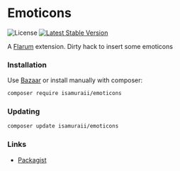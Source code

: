 # Emoticons

![License](https://img.shields.io/badge/license-MIT-blue.svg) [![Latest Stable Version](https://img.shields.io/packagist/v/isamuraii/emoticons.svg)](https://packagist.org/packages/isamuraii/emoticons)

A [Flarum](http://flarum.org) extension. Dirty hack to insert some emoticons

### Installation

Use [Bazaar](https://discuss.flarum.org/d/5151-flagrow-bazaar-the-extension-marketplace) or install manually with composer:

```sh
composer require isamuraii/emoticons
```

### Updating

```sh
composer update isamuraii/emoticons
```

### Links

- [Packagist](https://packagist.org/packages/isamuraii/emoticons)
